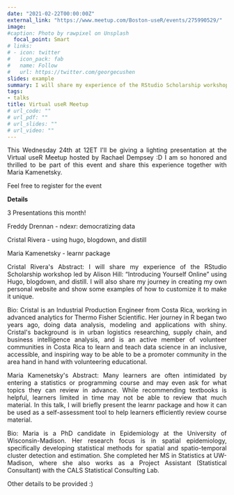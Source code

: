 ```yaml
---
date: "2021-02-22T00:00:00Z"
external_link: "https://www.meetup.com/Boston-useR/events/275990529/"
image:
#caption: Photo by rawpixel on Unsplash
  focal_point: Smart
# links:
# - icon: twitter
#   icon_pack: fab
#   name: Follow
#   url: https://twitter.com/georgecushen
slides: example
summary: I will share my experience of the RStudio Scholarship workshop led by Alison Hill and share my journey in creating my own personal website and show some examples of how to customize it to make it unique.
tags:
- talks
title: Virtual useR Meetup
# url_code: ""
# url_pdf: ""
# url_slides: ""
# url_video: ""
---
```


<div style="text-align: justify">

This Wednesday 24th at 12ET I'll be giving a lighting presentation at the Virtual useR Meetup hosted by Rachael Dempsey :D I am so honored and thrilled to be part of this event and share this experience together with Maria Kamenetsky.

Feel free to register for the event
<div style="text-align: justify">


<div style="text-align: justify">

**Details**

3 Presentations this month!

Freddy Drennan - ndexr: democratizing data

Cristal Rivera - using hugo, blogdown, and distill

Maria Kamenetsky - learnr package

Cristal Rivera's Abstract:
I will share my experience of the RStudio Scholarship workshop led by Alison Hill: “Introducing Yourself Online” using Hugo, blogdown, and distill. I will also share my journey in creating my own personal website and show some examples of how to customize it to make it unique.

Bio: Cristal is an Industrial Production Engineer from Costa Rica, working in advanced analytics for Thermo Fisher Scientific. Her journey in R began two years ago, doing data analysis, modeling and applications with shiny. Cristal's background is in urban logistics researching, supply chain, and business intelligence analysis, and is an active member of volunteer communities in Costa Rica to learn and teach data science in an inclusive, accessible, and inspiring way to be able to be a promoter community in the area hand in hand with volunteering educational.

Maria Kamenetsky's Abstract: Many learners are often intimidated by entering a statistics or programming course and may even ask for what topics they can review in advance. While recommending textbooks is helpful, learners limited in time may not be able to review that much material. In this talk, I will briefly present the learnr package and how it can be used as a self-assessment tool to help learners efficiently review course material.

Bio: Maria is a PhD candidate in Epidemiology at the University of Wisconsin-Madison. Her research focus is in spatial epidemiology, specifically developing statistical methods for spatial and spatio-temporal cluster detection and estimation. She completed her MS in Statistics at UW-Madison, where she also works as a Project Assistant (Statistical Consultant) with the CALS Statistical Consulting Lab.

Other details to be provided :)

